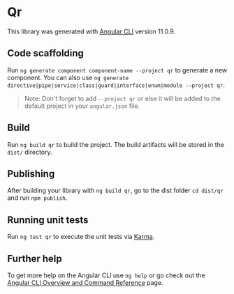 # Qr

This library was generated with [Angular CLI](https://github.com/angular/angular-cli) version 11.0.9.

## Code scaffolding

Run `ng generate component component-name --project qr` to generate a new component. You can also use `ng generate directive|pipe|service|class|guard|interface|enum|module --project qr`.
> Note: Don't forget to add `--project qr` or else it will be added to the default project in your `angular.json` file. 

## Build

Run `ng build qr` to build the project. The build artifacts will be stored in the `dist/` directory.

## Publishing

After building your library with `ng build qr`, go to the dist folder `cd dist/qr` and run `npm publish`.

## Running unit tests

Run `ng test qr` to execute the unit tests via [Karma](https://karma-runner.github.io).

## Further help

To get more help on the Angular CLI use `ng help` or go check out the [Angular CLI Overview and Command Reference](https://angular.io/cli) page.
